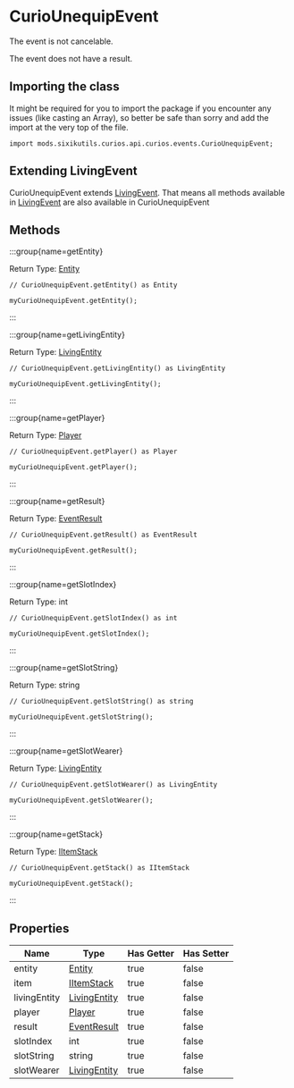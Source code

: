 # CurioUnequipEvent

The event is not cancelable.

The event does not have a result.

## Importing the class

It might be required for you to import the package if you encounter any issues (like casting an Array), so better be safe than sorry and add the import at the very top of the file.
```zenscript
import mods.sixikutils.curios.api.curios.events.CurioUnequipEvent;
```


## Extending LivingEvent

CurioUnequipEvent extends [LivingEvent](/forge/api/event/entity/LivingEvent). That means all methods available in [LivingEvent](/forge/api/event/entity/LivingEvent) are also available in CurioUnequipEvent

## Methods

:::group{name=getEntity}

Return Type: [Entity](/vanilla/api/entity/Entity)

```zenscript
// CurioUnequipEvent.getEntity() as Entity

myCurioUnequipEvent.getEntity();
```

:::

:::group{name=getLivingEntity}

Return Type: [LivingEntity](/vanilla/api/entity/LivingEntity)

```zenscript
// CurioUnequipEvent.getLivingEntity() as LivingEntity

myCurioUnequipEvent.getLivingEntity();
```

:::

:::group{name=getPlayer}

Return Type: [Player](/vanilla/api/entity/type/player/Player)

```zenscript
// CurioUnequipEvent.getPlayer() as Player

myCurioUnequipEvent.getPlayer();
```

:::

:::group{name=getResult}

Return Type: [EventResult](/forge/api/event/EventResult)

```zenscript
// CurioUnequipEvent.getResult() as EventResult

myCurioUnequipEvent.getResult();
```

:::

:::group{name=getSlotIndex}

Return Type: int

```zenscript
// CurioUnequipEvent.getSlotIndex() as int

myCurioUnequipEvent.getSlotIndex();
```

:::

:::group{name=getSlotString}

Return Type: string

```zenscript
// CurioUnequipEvent.getSlotString() as string

myCurioUnequipEvent.getSlotString();
```

:::

:::group{name=getSlotWearer}

Return Type: [LivingEntity](/vanilla/api/entity/LivingEntity)

```zenscript
// CurioUnequipEvent.getSlotWearer() as LivingEntity

myCurioUnequipEvent.getSlotWearer();
```

:::

:::group{name=getStack}

Return Type: [IItemStack](/vanilla/api/item/IItemStack)

```zenscript
// CurioUnequipEvent.getStack() as IItemStack

myCurioUnequipEvent.getStack();
```

:::


## Properties

|     Name     |                       Type                       | Has Getter | Has Setter |
|--------------|--------------------------------------------------|------------|------------|
| entity       | [Entity](/vanilla/api/entity/Entity)             | true       | false      |
| item         | [IItemStack](/vanilla/api/item/IItemStack)       | true       | false      |
| livingEntity | [LivingEntity](/vanilla/api/entity/LivingEntity) | true       | false      |
| player       | [Player](/vanilla/api/entity/type/player/Player) | true       | false      |
| result       | [EventResult](/forge/api/event/EventResult)      | true       | false      |
| slotIndex    | int                                              | true       | false      |
| slotString   | string                                           | true       | false      |
| slotWearer   | [LivingEntity](/vanilla/api/entity/LivingEntity) | true       | false      |

